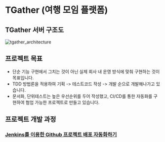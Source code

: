 # TGather (여행 모임 플랫폼)

## TGather 서버 구조도

![tgather_architecture](https://github.com/ys-developer/TGather/assets/98408267/6c702203-4023-4d15-b9be-a06d90ebdee5)


## 프로젝트 목표

- 단순 기능 구현에서 그치는 것이 아닌 실제 회사 내 운영 방식에 맞춰 구현하는 것이 목표입니다.
- TDD 방법론을 적용하여 기획 -> 테스트코드 작성 -> 개발 순으로 개발해나가고 있습니다.
- 문서화, 단위테스트는 높은 우선순위를 두어 작성했고, CI/CD를 통한 자동화를 구현하여 협업 가능한 프로젝트로 만들고 있습니다.

## 프로젝트 개발 과정

### [Jenkins를 이용한 Github 프로젝트 배포 자동화하기 ](https://yejipro.tistory.com/entry/TGather-Jenkins-%EC%9D%B4%EC%9A%A9%ED%95%9C-Github-%ED%94%84%EB%A1%9C%EC%A0%9D%ED%8A%B8-%EB%B0%B0%ED%8F%AC-%EC%9E%90%EB%8F%99%ED%99%94%ED%95%98%EA%B8%B0)
